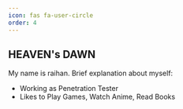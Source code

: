 ```yaml
---
icon: fas fa-user-circle
order: 4
---
```


## HEAVEN's DAWN
My name is raihan. Brief explanation about myself:
* Working as Penetration Tester
* Likes to Play Games, Watch Anime, Read Books
